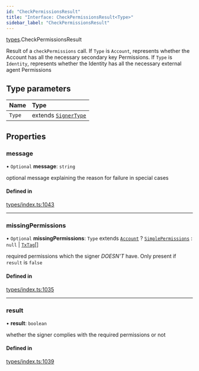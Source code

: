 ```yaml
---
id: "CheckPermissionsResult"
title: "Interface: CheckPermissionsResult<Type>"
sidebar_label: "CheckPermissionsResult"
---
```


[types](../../../modules/Types/Types.md).CheckPermissionsResult

Result of a `checkPermissions` call. If `Type` is `Account`, represents whether the Account
  has all the necessary secondary key Permissions. If `Type` is `Identity`, represents whether the
  Identity has all the necessary external agent Permissions

## Type parameters

| Name | Type |
| :------ | :------ |
| `Type` | extends [`SignerType`](../../../enums/Types/SignerType/SignerType.md) |

## Properties

### message

• `Optional` **message**: `string`

optional message explaining the reason for failure in special cases

#### Defined in

[types/index.ts:1043](https://github.com/PolymeshAssociation/polymesh-sdk/blob/07a4c5b0/src/types/index.ts#L1043)

___

### missingPermissions

• `Optional` **missingPermissions**: `Type` extends [`Account`](../../../enums/Types/SignerType/SignerType.md#account) ? [`SimplePermissions`](../SimplePermissions/SimplePermissions.md) : ``null`` \| [`TxTag`](../../../modules/Generated/Types/Types.md#txtag)[]

required permissions which the signer *DOESN'T* have. Only present if `result` is `false`

#### Defined in

[types/index.ts:1035](https://github.com/PolymeshAssociation/polymesh-sdk/blob/07a4c5b0/src/types/index.ts#L1035)

___

### result

• **result**: `boolean`

whether the signer complies with the required permissions or not

#### Defined in

[types/index.ts:1039](https://github.com/PolymeshAssociation/polymesh-sdk/blob/07a4c5b0/src/types/index.ts#L1039)
